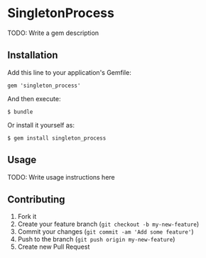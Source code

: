 # SingletonProcess

TODO: Write a gem description

## Installation

Add this line to your application's Gemfile:

    gem 'singleton_process'

And then execute:

    $ bundle

Or install it yourself as:

    $ gem install singleton_process

## Usage

TODO: Write usage instructions here

## Contributing

1. Fork it
2. Create your feature branch (`git checkout -b my-new-feature`)
3. Commit your changes (`git commit -am 'Add some feature'`)
4. Push to the branch (`git push origin my-new-feature`)
5. Create new Pull Request
